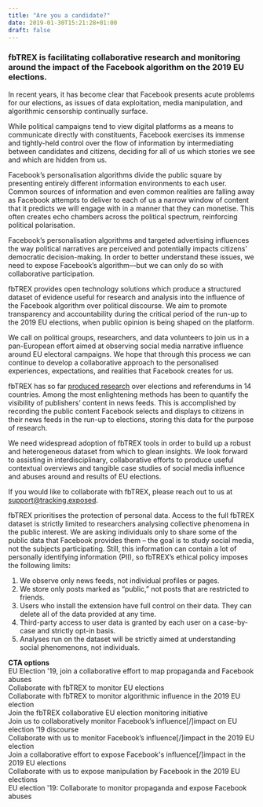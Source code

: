 ```yaml
---
title: "Are you a candidate?"
date: 2019-01-30T15:21:28+01:00
draft: false
---
```


### fbTREX is facilitating collaborative research and monitoring around the impact of the Facebook algorithm on the 2019 EU elections.

In recent years, it has become clear that Facebook presents acute problems for our elections, as issues of data exploitation, media manipulation, and algorithmic censorship continually surface.

While political campaigns tend to view digital platforms as a means to communicate directly with constituents, Facebook exercises its immense and tightly-held control over the flow of information by intermediating between candidates and citizens, deciding for all of us which stories we see and which are hidden from us.

Facebook’s personalisation algorithms divide the public square by presenting entirely different information environments to each user. Common sources of information and even common realities are falling away as Facebook attempts to deliver to each of us a narrow window of content that it predicts we will engage with in a manner that they can monetise. This often creates echo chambers across the political spectrum, reinforcing political polarisation.

Facebook’s personalisation algorithms and targeted advertising influences the way political narratives are perceived and potentially impacts citizens’ democratic decision-making. In order to better understand these issues, we need to expose Facebook’s algorithm—but we can only do so with collaborative participation.

fbTREX provides open technology solutions which produce a structured dataset of evidence useful for research and analysis into the influence of the Facebook algorithm over political discourse. We aim to promote transparency and accountability during the critical period of the run-up to the 2019 EU elections, when public opinion is being shaped on the platform.

We call on political groups, researchers, and data volunteers to join us in a pan-European effort aimed at observing social media narrative influence around EU electoral campaigns. We hope that through this process we can continue to develop a collaborative approach to the personalised experiences, expectations, and realities that Facebook creates for us.

fbTREX has so far [produced research](https://facebook.tracking.exposed/initiatives) over elections and referendums in 14 countries. Among the most enlightening methods has been to quantify the visibility of publishers’ content in news feeds. This is accomplished by recording the public content Facebook selects and displays to citizens in their news feeds in the run-up to elections, storing this data for the purpose of research.

We need widespread adoption of fbTREX tools in order to build up a robust and heterogeneous dataset from which to glean insights. We look forward to assisting in interdisciplinary, collaborative efforts to produce useful contextual overviews and tangible case studies of social media influence and abuses around and results of EU elections.

If you would like to collaborate with fbTREX, please reach out to us at support@tracking.exposed.

fbTREX prioritises the protection of personal data. Access to the full fbTREX dataset is strictly limited to researchers analysing collective phenomena in the public interest. We are asking individuals only to share some of the public data that Facebook provides them – the goal is to study social media, not the subjects participating. Still, this information can contain a lot of personally identifying information (PII), so fbTREX’s ethical policy imposes the following limits:
1. We observe only news feeds, not individual profiles or pages.
2. We store only posts marked as “public,” not posts that are restricted to friends.
3. Users who install the extension have full control on their data. They can delete all of the data provided at any time.
4. Third-party access to user data is granted by each user on a case-by-case and strictly opt-in basis.
5. Analyses run on the dataset will be strictly aimed at understanding social phenomenons, not individuals.

**CTA options**\
EU Election '19, join a collaborative effort to map propaganda and Facebook abuses\
Collaborate with fbTREX to monitor EU elections\
Collaborate with fbTREX to monitor algorithmic influence in the 2019 EU election\
Join the fbTREX collaborative EU election monitoring initiative\
Join us to collaboratively monitor Facebook’s influence[/]impact on EU election ‘19 discourse\
Collaborate with us to monitor Facebook’s influence[/]impact in the 2019 EU election\
Join a collaborative effort to expose Facebook's influence[/]impact in the 2019 EU elections\
Collaborate with us to expose manipulation by Facebook in the 2019 EU elections\
EU election '19: Collaborate to monitor propaganda and expose Facebook abuses
